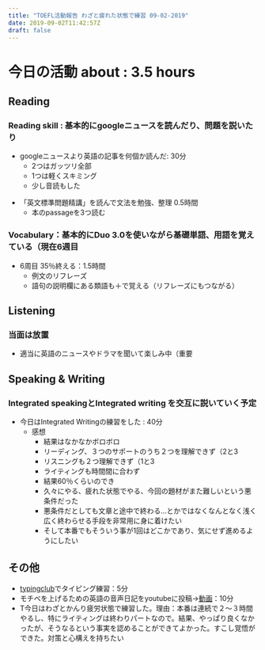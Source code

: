 ```yaml
---
title: "TOEFL活動報告 わざと疲れた状態で練習 09-02-2019"
date: 2019-09-02T11:42:57Z
draft: false
---
```


# 今日の活動 about : 3.5 hours


## Reading
### Reading skill : 基本的にgoogleニュースを読んだり、問題を説いたり
* googleニュースより英語の記事を何個か読んだ: 30分
  * 2つはガッツリ全部
  * 1つは軽くスキミング
  * 少し音読もした
<!-- * TOEFL、リーディング問題を少し解く 30分
  * 英語クラスの出した宿題
  * 19.5分 正答率 11/14
  * やっぱリーディング難しいわ
  * 日本語訳読んでも難しい
  * 難しい内容を扱ってると認識し直す
  * でも20分以内に解けるようになってきた
  * 本当に嬉しい -->
* 「英文標準問題精講」を読んで文法を勉強、整理 0.5時間
  * 本のpassageを3つ読む
  <!-- * また躓いた文法→関係詞について整理、typoraでメモる -->
<!-- * TOEFL、リーディング問題集を少しといた：30分
  * https://www.amazon.co.jp/dp/4862902014
  * 正答率11/15、時間23分
  * 語彙問題はほぼ正解だった
  * １つ、問題文をよく読まずにみすったケアレスミス
  * 最後の分類問題で分類の認識をミスって全滅。どんまい -->


### Vocabulary：基本的にDuo 3.0を使いながら基礎単語、用語を覚えている（現在6週目
* 6周目 35％終える：1.5時間
  * 例文のリフレーズ
  * 語句の説明欄にある類語も＋で覚える（リフレーズにもつながる）

## Listening
### 当面は放置
<!-- * 英語学校で小規模の模擬テストを実施
  * 全然練習してないのにほぼ満点だった
  * 毎日練習してるReadingとこの差はいったい…(´；ω；｀) -->
<!-- * 一番まだマシなので優先順位として一番下
* (Speakingも同じ姿勢をとってたらかなりできなくて焦った経緯があるが…(；・∀・)) -->
* 適当に英語のニュースやドラマを聞いて楽しみ中（重要

## Speaking & Writing
###  Integrated speakingとIntegrated writing を交互に説いていく予定
* 今日はIntegrated Writingの練習をした : 40分
  * 感想
    * 結果はなかなかボロボロ
    * リーディング、３つのサポートのうち２つを理解できず（2と3
    * リスニングも２つ理解できず（1と3
    * ライティングも時間間に合わず
    * 結果60％くらいのでき
    * 久々にやる、疲れた状態でやる、今回の題材がまた難しいという悪条件だった
    * 悪条件だとしても文章と途中で終わる…とかではなくなんとなく浅く広く終わらせる手段を非常用に身に着けたい
    * そして本番でもそういう事が1回はどこかであり、気にせず進めるようにしたい


<!--### TIPS
 * Readingは読むのきついが、メイントピック、そして各サポートの最初、最後の文は抑える
     * 最悪あとから読めるので落ち着いて ＋ 意外と書く時間は余裕ありそう
 * Listeningが意外と要。一度しか聞けない。
       * ３つのサポートを広く浅く（１つを詳しくより、３つ揃える方が大事）
      * もし聞けたら１つサポートについて２つ内容をGET → ＋α用
 * ワケワカメでもWritingはoutlineのテンプレを利用すれば大方はうまるので最悪ごまかしで＾＾
 * 最初＋αなしの軽量版を作る→時間に応じて＋αをつけるのがありかも -->

<!-- * 今日はIntegrated Speakingの練習をした : 30分
  * タイプはPart2(旧Part3)を1問
  * 感想
    * リーディングパートはほぼ全部読めた
      * 主張、そして主張する理由、サポート２つとも理解できた
      * 初めてかも
      * めっちゃうれしい！！
      * しかも今回は大学ではなく、大学の生徒の提案なのでトリッキーだったかがいけた
    * リスニングパートもほぼ理解できた
      * 素晴らしい
    * スピーキングは提案部分意外はできた
      * 提案部分がちょっとタジタジに
        * 原因は生徒提案だったのでいつもと違う点
        * そしてメモのとり方が悪かった
      * 理由、サポートパートはかなりよくできた
    * 総評
      * 全体的にかなりできた
      * 分析するとリーディングがしっかり読めてる
      * その関連でリスニングもイメージしやすかった
      * またスラスラ言えたのはメモのとり方が大きいと思う
      * メモ：しゃべるキーワードをかく、丸をする、矢印で言う流れをわかりやすくしておきたい -->


## その他
* [typingclub](https://www.typingclub.com/)でタイピング練習：5分
* モチベを上げるための英語の音声日記をyoutubeに投稿→[動画](https://youtu.be/iRImttEXL8w)：10分
* T今日はわざとかんり疲労状態で練習した。理由：本番は連続で２～３時間やるし、特にライティングは終わりパートなので。結果、やっぱり良くなかったが、そうなるという事実を認めることができてよかった。すこし覚悟ができた。対策と心構えを持ちたい